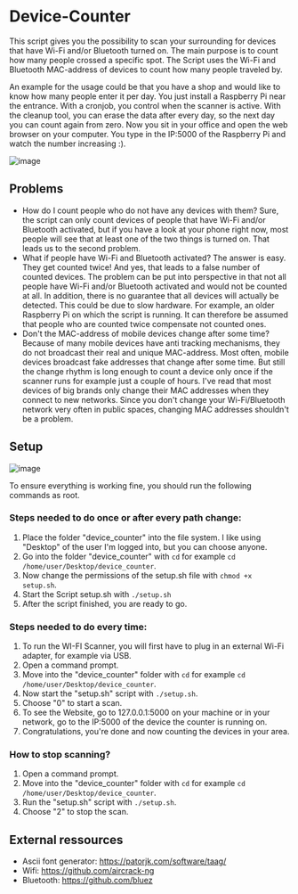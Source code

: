 # Device-Counter
This script gives you the possibility to scan your surrounding for devices that have Wi-Fi and/or Bluetooth turned on. The main purpose is to count how many people crossed a specific spot. The Script uses the Wi-Fi and Bluetooth MAC-address of devices to count how many people traveled by.

An example for the usage could be that you have a shop and would like to know how many people enter it per day. You just install a Raspberry Pi near the entrance. With a cronjob, you control when the scanner is active. With the cleanup tool, you can erase the data after every day, so the next day you can count again from zero.
Now you sit in your office and open the web browser on your computer. You type in the IP:5000 of the Raspberry Pi and watch the number increasing :).

![image](https://user-images.githubusercontent.com/74843899/174181705-dc685ad0-d937-4f64-bbe0-cefa2b7292ad.png)

## Problems
* How do I count people who do not have any devices with them? Sure, the script can only count devices of people that have Wi-Fi and/or Bluetooth activated, but if you have a look at your phone right now, most people will see that at least one of the two things is turned on. That leads us to the second problem. 
* What if people have Wi-Fi and Bluetooth activated? The answer is easy. They get counted twice! And yes, that leads to a false number of counted devices. The problem can be put into perspective in that not all people have Wi-Fi and/or Bluetooth activated and would not be counted at all. In addition, there is no guarantee that all devices will actually be detected. This could be due to slow hardware. For example, an older Raspberry Pi on which the script is running. It can therefore be assumed that people who are counted twice compensate not counted ones.
* Don't the MAC-address of mobile devices change after some time? Because of many mobile devices have anti tracking mechanisms, they do not broadcast their real and unique MAC-address. Most often, mobile devices broadcast fake addresses that change after some time. But still the change rhythm is long enough to count a device only once if the scanner runs for example just a couple of hours. I've read that most devices of big brands only change their MAC addresses when they connect to new networks. Since you don't change your Wi-Fi/Bluetooth network very often in public spaces, changing MAC addresses shouldn't be a problem.

## Setup
![image](https://user-images.githubusercontent.com/74843899/194719421-3fe51715-c2d6-4c84-b63f-b1a29a73233a.png)

To ensure everything is working fine, you should run the following commands as root.
### Steps needed to do once or after every path change:
1) Place the folder "device_counter" into the file system. I like using "Desktop" of the user I'm logged into, but you can choose anyone.
2) Go into the folder "device_counter" with `cd` for example `cd /home/user/Desktop/device_counter`.
3) Now change the permissions of the setup.sh file with `chmod +x setup.sh`.
4) Start the Script setup.sh with `./setup.sh`
5) After the script finished, you are ready to go.

### Steps needed to do every time:
1) To run the WI-FI Scanner, you will first have to plug in an external Wi-Fi adapter, for example via USB.
2) Open a command prompt.
3) Move into the "device_counter" folder with `cd` for example `cd /home/user/Desktop/device_counter`.
4) Now start the "setup.sh" script with `./setup.sh`.
5) Choose "0" to start a scan.
6) To see the Website, go to 127.0.0.1:5000 on your machine or in your network, go to the IP:5000 of the device the counter is running on.
11) Congratulations, you're done and now counting the devices in your area.

### How to stop scanning?
1) Open a command prompt.
2) Move into the "device_counter" folder with `cd` for example `cd /home/user/Desktop/device_counter`.
3) Run the "setup.sh" script with `./setup.sh`.
4) Choose "2" to stop the scan.

## External ressources
* Ascii font generator: https://patorjk.com/software/taag/
* Wifi: https://github.com/aircrack-ng
* Bluetooth: https://github.com/bluez
